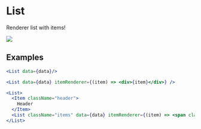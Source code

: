 # List

Renderer list with items!

![](https://github.com/jamalsoueidan/react-application-library/blob/master/src/components/list/screenshot.png?raw=true)

## Examples

```jsx
<List data={data}/>

<List data={data} itemRenderer={(item) => <div>{item}</div>} />

<List>
  <Item className="header">
    Header
  </Item>
  <List className="items" data={data} itemRenderer={(item) => <span className="testerne">{item}</span>} />
</List>
```
